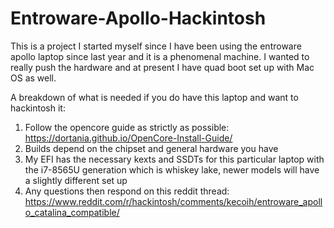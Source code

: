 # Entroware-Apollo-Hackintosh

This is a project I started myself since I have been using the entroware apollo laptop since last year and it is a phenomenal machine. I wanted to really push the hardware and at present I have quad boot set up with Mac OS as well.

A breakdown of what is needed if you do have this laptop and want to hackintosh it:
  1. Follow the opencore guide as strictly as possible:
  https://dortania.github.io/OpenCore-Install-Guide/
  2. Builds depend on the chipset and general hardware you have
  3. My EFI has the necessary kexts and SSDTs for this particular laptop with the i7-8565U generation which is whiskey lake, newer models will have a slightly different set up
  4. Any questions then respond on this reddit thread:
    https://www.reddit.com/r/hackintosh/comments/kecoih/entroware_apollo_catalina_compatible/
